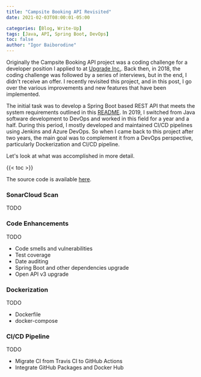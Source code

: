 ```yaml
---
title: "Campsite Booking API Revisited"
date: 2021-02-03T08:00:01-05:00

categories: [Blog, Write-Up]
tags: [Java, API, Spring Boot, DevOps]
toc: false
author: "Igor Baiborodine"
---
```


Originally the Campsite Booking API project was a coding challenge for a developer position I applied to at [Upgrade Inc.](https://www.upgrade.com/). Back then, in 2018, the coding challenge was followed by a series of interviews, but in the end, I didn't receive an offer. I recently revisited this project, and in this post, I go over the various improvements and new features that have been implemented.

<!--more-->

The initial task was to develop a Spring Boot based REST API that meets the system requirements outlined in this [README](https://github.com/igor-baiborodine/campsite-booking/blob/master/README.md). In 2019, I switched from Java software development to DevOps and worked in this field for a year and a half. During this period, I mostly developed and maintained CI/CD pipelines using Jenkins and Azure DevOps. So when I came back to this project after two years, the main goal was to complement it from a DevOps perspective, particularly Dockerization and CI/CD pipeline.

Let's look at what was accomplished in more detail.

{{< toc >}}

The source code is available [here](https://github.com/igor-baiborodine/campsite-booking/tree/v2.0.8).

### SonarCloud Scan
TODO

### Code Enhancements
TODO
- Code smells and vulnerabilities
- Test coverage
- Date auditing
- Spring Boot and other dependencies upgrade
- Open API v3 upgrade

### Dockerization
TODO
- Dockerfile
- docker-compose

### CI/CD Pipeline
TODO
- Migrate CI from Travis CI to GitHub Actions
- Integrate GitHub Packages and Docker Hub
